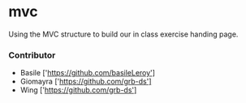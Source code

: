 # mvc
Using the MVC structure to build our in class exercise handing page.

### Contributor
- Basile ['https://github.com/basileLeroy']
- Giomayra ['https://github.com/grb-ds']
- Wing ['https://github.com/grb-ds']
